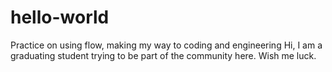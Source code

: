 # hello-world
Practice on using flow, making my way to coding and engineering
Hi, I am a graduating student trying to be part of the community here. Wish me luck.
